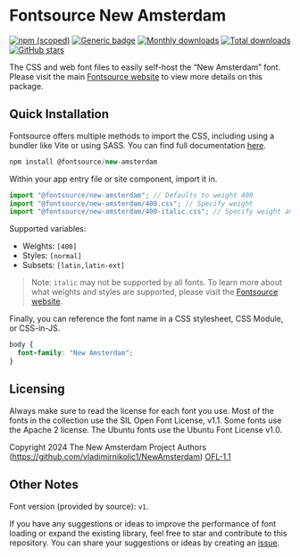 # Fontsource New Amsterdam

[![npm (scoped)](https://img.shields.io/npm/v/@fontsource/new-amsterdam?color=brightgreen)](https://www.npmjs.com/package/@fontsource/new-amsterdam) [![Generic badge](https://img.shields.io/badge/fontsource-passing-brightgreen)](https://github.com/fontsource/fontsource) [![Monthly downloads](https://badgen.net/npm/dm/@fontsource/new-amsterdam)](https://github.com/fontsource/fontsource) [![Total downloads](https://badgen.net/npm/dt/@fontsource/new-amsterdam)](https://github.com/fontsource/fontsource) [![GitHub stars](https://img.shields.io/github/stars/fontsource/fontsource.svg?style=social&label=Star)](https://github.com/fontsource/fontsource/stargazers)

The CSS and web font files to easily self-host the “New Amsterdam” font. Please visit the main [Fontsource website](https://fontsource.org/fonts/new-amsterdam) to view more details on this package.

## Quick Installation

Fontsource offers multiple methods to import the CSS, including using a bundler like Vite or using SASS. You can find full documentation [here](https://fontsource.org/docs/getting-started/introduction).

```javascript
npm install @fontsource/new-amsterdam
```

Within your app entry file or site component, import it in.

```javascript
import "@fontsource/new-amsterdam"; // Defaults to weight 400
import "@fontsource/new-amsterdam/400.css"; // Specify weight
import "@fontsource/new-amsterdam/400-italic.css"; // Specify weight and style
```

Supported variables:
- Weights: `[400]`
- Styles: `[normal]`
- Subsets: `[latin,latin-ext]`

> Note: `italic` may not be supported by all fonts. To learn more about what weights and styles are supported, please visit the [Fontsource website](https://fontsource.org/fonts/new-amsterdam).

Finally, you can reference the font name in a CSS stylesheet, CSS Module, or CSS-in-JS.

```css
body {
  font-family: "New Amsterdam";
}
```

## Licensing
Always make sure to read the license for each font you use. Most of the fonts in the collection use the SIL Open Font License, v1.1. Some fonts use the Apache 2 license. The Ubuntu fonts use the Ubuntu Font License v1.0.

Copyright 2024 The New Amsterdam Project Authors (https://github.com/vladimirnikolic1/NewAmsterdam)
[OFL-1.1](https://openfontlicense.org)

## Other Notes
Font version (provided by source): `v1`.

If you have any suggestions or ideas to improve the performance of font loading or expand the existing library, feel free to star and contribute to this repository. You can share your suggestions or ideas by creating an [issue](https://github.com/fontsource/fontsource/issues).